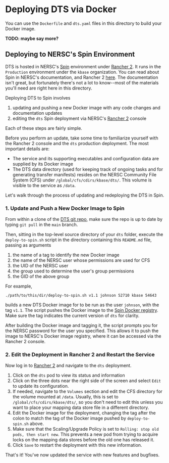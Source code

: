 # Deploying DTS via Docker

You can use the `Dockerfile` and `dts.yaml` files in this directory to build
your Docker image.

**TODO: maybe say more?**

## Deploying to NERSC's Spin Environment

DTS is hosted in NERSC's [Spin](https://www.nersc.gov/systems/spin/)
environment under [Rancher 2](https://rancher2.spin.nersc.gov/login).
It runs in the `Production` environment under the `kbase` organization.
You can read about Spin in NERSC's documentation, and Rancher 2
[here](https://rancher.com/docs/rancher/v2.x/en/). The documentation
isn't great, but fortunately there's not a lot to know--most of the
materials you'll need are right here in this directory.

Deploying DTS to Spin involves

1. updating and pushing a new Docker image with any code changes and
   documentation updates
2. editing the `dts` Spin deployment via NERSC's
   [Rancher 2](https://rancher2.spin.nersc.gov/login) console

Each of these steps are fairly simple.

Before you perform an update, take some time to familiarize yourself
with the Rancher 2 console and the `dts` production deployment.
The most important details are:

* The service and its supporting executables and configuration data are
  supplied by its Docker image
* The DTS data directory (used for keeping track of ongoing tasks and for
  generating transfer manifests) resides on the NERSC Community File System
  (CFS) under `/global/cfs/cdirs/kbase/dts/`. This volume is visible to the
  service as `/data`.

Let's walk through the process of updating and redeploying the DTS in Spin.

### 1. Update and Push a New Docker Image to Spin

From within a clone of the [DTS git repo](https://github.com/kbase/dit), make
sure the repo is up to date by typing `git pull` in the `main` branch.

Then, sitting in the top-level source directory of your `dts` folder, execute
the `deploy-to-spin.sh` script in the directory containing this `README.md`
file, passing as arguments

1. the name of a tag to identify the new Docker image
2. the name of the NERSC user whose permissions are used for CFS
3. the UID of the NERSC user
4. the group used to determine the user's group permissions
5. the GID of the above group

For example,

```
./path/to/this/dir/deploy-to-spin.sh v1.1 johnson 52710 kbase 54643
```

builds a new DTS Docker image for to be run as the user `johnson`,
with the tag `v1.1`. The script pushes the Docker image to the
[Spin Docker registry](https://registry.spin.nersc.gov). Make sure the tag
indicates the current version of `dts` for clarity.

After building the Docker image and tagging it, the script prompts you for the
NERSC password for the user you specified. This allows it to push the image to
NERSC's Docker image registry, where it can be accessed via the Rancher 2
console.

### 2. Edit the Deployment in Rancher 2 and Restart the Service

Now log in to [Rancher 2](https://rancher2.spin.nersc.gov/login) and
navigate to the `dts` deployment.

1. Click on the `dts` pod to view its status and information
2. Click on the three dots near the right side of the screen and select
   `Edit` to update its configuration.
3. If needed, navigate to the `Volumes` section and edit the CFS directory for
   the volume mounted at `/data`. Usually, this is set to `/global/cfs/cdirs/kbase/dts/`,
   so you don't need to edit this unless you want to place your mapping data
   store file in a different directory.
4. Edit the Docker image for the deployment, changing the tag after the colon
   to match the tag of the Docker image pushed by `deploy-to-spin.sh` above.
5. Make sure that the Scaling/Upgrade Policy is set to `Rolling: stop old pods, then start new`.
   This prevents a new pod from trying to acquire locks on the mapping data
   stores before the old one has released it.
6. Click `Save` to restart the deployment with this new information.

That's it! You've now updated the service with new features and bugfixes.
